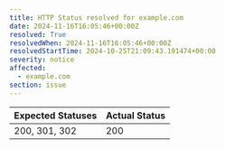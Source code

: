```yaml
---
title: HTTP Status resolved for example.com
date: 2024-11-16T16:05:46+00:00Z
resolved: True
resolvedWhen: 2024-11-16T16:05:46+00:00Z
resolvedStartTime: 2024-10-25T21:09:43.191474+00:00
severity: notice
affected:
  - example.com
section: issue
---
```


| Expected Statuses | Actual Status  |
|-------------------|----------------|
| 200, 301, 302 | 200 |
